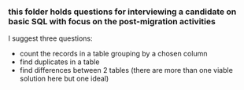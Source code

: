 ### this folder holds questions for interviewing a candidate on basic SQL with focus on the post-migration activities

I suggest three questions:
- count the records in a table grouping by a chosen column
- find duplicates in a table
- find differences between 2 tables (there are more than one viable solution here but one ideal)
